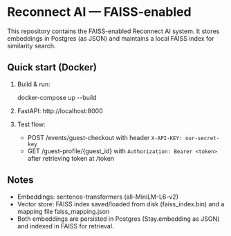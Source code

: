 # Reconnect AI — FAISS-enabled 

This repository contains the FAISS-enabled Reconnect AI system.
It stores embeddings in Postgres (as JSON) and maintains a local FAISS index for similarity search.

## Quick start (Docker)

1. Build & run:
   
   docker-compose up --build
   

2. FastAPI: http://localhost:8000

3. Test flow:
   - POST /events/guest-checkout with header `X-API-KEY: our-secret-key`
   - GET /guest-profile/{guest_id} with `Authorization: Bearer <token>` after retrieving token at /token

## Notes
- Embeddings: sentence-transformers (all-MiniLM-L6-v2)
- Vector store: FAISS index saved/loaded from disk (faiss_index.bin) and a mapping file faiss_mapping.json
- Both embeddings are persisted in Postgres (Stay.embedding as JSON) and indexed in FAISS for retrieval.
